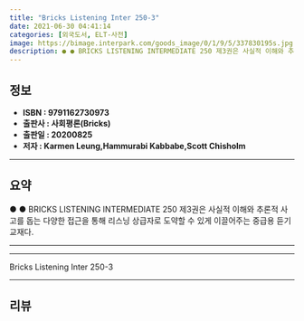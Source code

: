 ```yaml
---
title: "Bricks Listening Inter 250-3"
date: 2021-06-30 04:41:14
categories: [외국도서, ELT-사전]
image: https://bimage.interpark.com/goods_image/0/1/9/5/337830195s.jpg
description: ● ● BRICKS LISTENING INTERMEDIATE 250 제3권은 사실적 이해와 추론적 사고를 돕는 다양한 접근을 통해 리스닝 상급자로 도약할 수 있게 이끌어주는 중급용 듣기 교재다.
---
```


## **정보**

- **ISBN : 9791162730973**
- **출판사 : 사회평론(Bricks)**
- **출판일 : 20200825**
- **저자 : Karmen Leung,Hammurabi Kabbabe,Scott Chisholm**

------



## **요약**

●  ●  BRICKS LISTENING INTERMEDIATE 250 제3권은 사실적 이해와 추론적 사고를 돕는 다양한 접근을 통해 리스닝 상급자로 도약할 수 있게 이끌어주는 중급용 듣기 교재다.

------



------


Bricks Listening Inter 250-3 

------


## **리뷰** 

